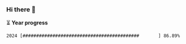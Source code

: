 ### Hi there :wave:

:hourglass_flowing_sand: **Year progress**

```txt
2024 [###########################################       ] 86.89%
```
